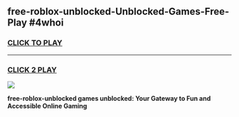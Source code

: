 
## free-roblox-unblocked-Unblocked-Games-Free-Play #4whoi
<h3>
<a href="https://us.freeplayer.one?title=free-roblox-unblocked&ref=9M">CLICK TO PLAY</a></h3>
<hr>

<h3>
<a href="https://us.freeplayer.one?title=free-roblox-unblocked&ref=9M">CLICK 2 PLAY</a>
  
</h3>

<a href="https://us.freeplayer.one?title=free-roblox-unblocked&ref=9M"><img src="https://clearcache.store/games.png"></a>


**free-roblox-unblocked games unblocked: Your Gateway to Fun and Accessible Online Gaming**
